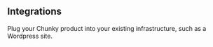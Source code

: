 ## Integrations

Plug your Chunky product into your existing infrastructure, such as a Wordpress site.
